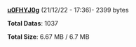 [**u0FHYJ0g**](/data/u0FHYJ0g.txt) (21/12/22 - 17:36)- 2399 bytes

**Total Datas**: 1037

**Total Size**: 6.67 MB / 6.7 MB